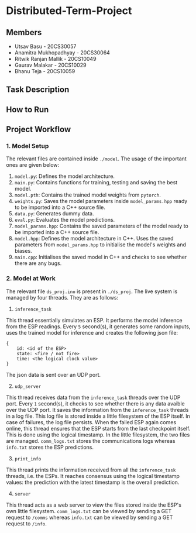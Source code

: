 # Distributed-Term-Project

## Members
* Utsav Basu - 20CS30057
* Anamitra Mukhopadhyay - 20CS30064
* Ritwik Ranjan Mallik - 20CS10049
* Gaurav Malakar - 20CS10029
* Bhanu Teja - 20CS10059

## Task Description

## How to Run

## Project Workflow
### 1. Model Setup
The relevant files are contained inside `./model`. The usage of the important ones are given below:

1. `model.py`: Defines the model architecture.
2. `main.py`: Contains functions for training, testing and saving the best model.
3. `model.pth`: Contains the trained model weights from `pytorch`.
4. `weights.py`: Saves the model parameters inside `model_params.hpp` ready to be imported into a C++ source file.
5. `data.py`: Generates dummy data.
5. `eval.py`: Evaluates the model predictions.
5. `model_params.hpp`: Contains the saved parameters of the model ready to be imported into a C++ source file.
6. `model.hpp`: Defines the model architecture in C++. Uses the saved parameters from `model_params.hpp` to initialise the model's weights and biases.
7. `main.cpp`: Initialises the saved model in C++ and checks to see whether there are any bugs.

### 2. Model at Work
The relevant file `ds_proj.ino` is present in `./ds_proj`. The live system is managed by four threads. They are as follows:
1. `inference_task`

This thread essentially simulates an ESP. It performs the model inference from the ESP readings. Every `5` second(s), it generates some random inputs, uses the trained model for inference and creates the following json file:
```
{
    id: <id of the ESP>
    state: <fire / not fire>
    time: <the logical clock value>
}
```

The json data is sent over an UDP port.

2. `udp_server`

This thread receives data from the `inference_task` threads over the UDP port. Every `1` second(s), it checks to see whether there is any data avaible over the UDP port. It saves the information from the `inference_task` threads in a log file. This log file is stored inside a little filesystem of the ESP itself. In case of failures, the log file persists. When the failed ESP again comes online, this thread ensures that the ESP starts from the last checkpoint itself. This is done using the logical timestamp. In the little filesystem, the two files are managed. `comm_logs.txt` stores the communications logs whereas `info.txt` stores the ESP predictions.

3. `print_info`

This thread prints the information received from all the `inference_task` threads, i.e. the ESPs. It reaches consensus using the logical timestamp values: the prediction with the latest timestamp is the overall prediction.

4. `server`

This thread acts as a web server to view the files stored inside the ESP's own little filesystem.
`comm_logs.txt` can be viewed by sending a GET request to `/comms` whereas `info.txt` can be viewed by sending a GET request to `/info`.